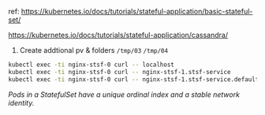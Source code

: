 ref:
https://kubernetes.io/docs/tutorials/stateful-application/basic-stateful-set/

https://kubernetes.io/docs/tutorials/stateful-application/cassandra/

1. Create addtional pv & folders `/tmp/03` `/tmp/04`
```sh
kubectl exec -ti nginx-stsf-0 curl -- localhost
kubectl exec -ti nginx-stsf-0 curl -- nginx-stsf-1.stsf-service
kubectl exec -ti nginx-stsf-0 curl -- nginx-stsf-1.stsf-service.default.svc.cluster.local
```
*Pods in a StatefulSet have a unique ordinal index and a stable network identity.*
